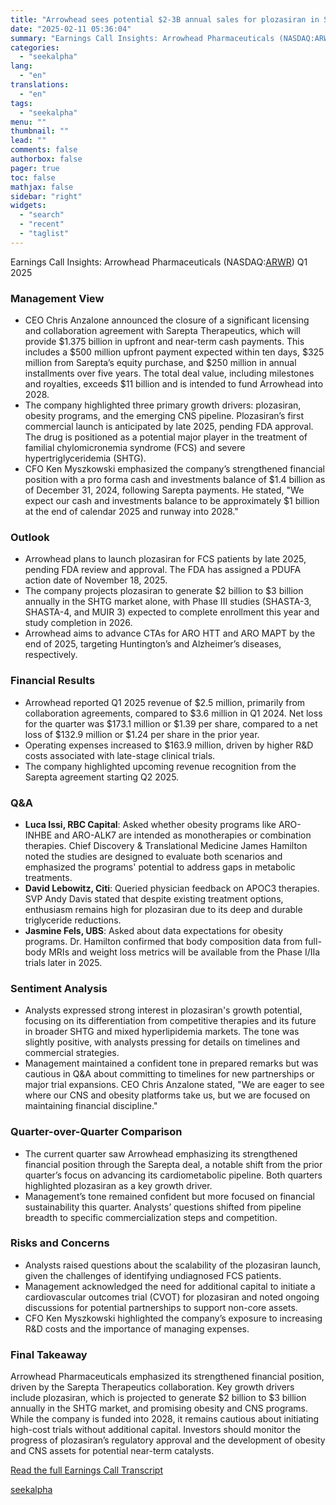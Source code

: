 ```yaml
---
title: "Arrowhead sees potential $2-3B annual sales for plozasiran in SHTG market by 2026"
date: "2025-02-11 05:36:04"
summary: "Earnings Call Insights: Arrowhead Pharmaceuticals (NASDAQ:ARWR) Q1 2025 Management View CEO Chris Anzalone announced the closure of a significant licensing and collaboration agreement with Sarepta Therapeutics, which will provide $1.375 billion in upfront and near-term cash payments. This includes a $500 million upfront payment expected within ten days, $325 million..."
categories:
  - "seekalpha"
lang:
  - "en"
translations:
  - "en"
tags:
  - "seekalpha"
menu: ""
thumbnail: ""
lead: ""
comments: false
authorbox: false
pager: true
toc: false
mathjax: false
sidebar: "right"
widgets:
  - "search"
  - "recent"
  - "taglist"
---
```


Earnings Call Insights: Arrowhead Pharmaceuticals (NASDAQ:[ARWR](https://seekingalpha.com/symbol/ARWR "Arrowhead Pharmaceuticals, Inc.")) Q1 2025

### Management View

* CEO Chris Anzalone announced the closure of a significant licensing and collaboration agreement with Sarepta Therapeutics, which will provide $1.375 billion in upfront and near-term cash payments. This includes a $500 million upfront payment expected within ten days, $325 million from Sarepta’s equity purchase, and $250 million in annual installments over five years. The total deal value, including milestones and royalties, exceeds $11 billion and is intended to fund Arrowhead into 2028.
* The company highlighted three primary growth drivers: plozasiran, obesity programs, and the emerging CNS pipeline. Plozasiran’s first commercial launch is anticipated by late 2025, pending FDA approval. The drug is positioned as a potential major player in the treatment of familial chylomicronemia syndrome (FCS) and severe hypertriglyceridemia (SHTG).
* CFO Ken Myszkowski emphasized the company’s strengthened financial position with a pro forma cash and investments balance of $1.4 billion as of December 31, 2024, following Sarepta payments. He stated, "We expect our cash and investments balance to be approximately $1 billion at the end of calendar 2025 and runway into 2028."

### Outlook

* Arrowhead plans to launch plozasiran for FCS patients by late 2025, pending FDA review and approval. The FDA has assigned a PDUFA action date of November 18, 2025.
* The company projects plozasiran to generate $2 billion to $3 billion annually in the SHTG market alone, with Phase III studies (SHASTA-3, SHASTA-4, and MUIR 3) expected to complete enrollment this year and study completion in 2026.
* Arrowhead aims to advance CTAs for ARO HTT and ARO MAPT by the end of 2025, targeting Huntington’s and Alzheimer’s diseases, respectively.

### Financial Results

* Arrowhead reported Q1 2025 revenue of $2.5 million, primarily from collaboration agreements, compared to $3.6 million in Q1 2024. Net loss for the quarter was $173.1 million or $1.39 per share, compared to a net loss of $132.9 million or $1.24 per share in the prior year.
* Operating expenses increased to $163.9 million, driven by higher R&D costs associated with late-stage clinical trials.
* The company highlighted upcoming revenue recognition from the Sarepta agreement starting Q2 2025.

### Q&A

* **Luca Issi, RBC Capital**: Asked whether obesity programs like ARO-INHBE and ARO-ALK7 are intended as monotherapies or combination therapies. Chief Discovery & Translational Medicine James Hamilton noted the studies are designed to evaluate both scenarios and emphasized the programs' potential to address gaps in metabolic treatments.
* **David Lebowitz, Citi**: Queried physician feedback on APOC3 therapies. SVP Andy Davis stated that despite existing treatment options, enthusiasm remains high for plozasiran due to its deep and durable triglyceride reductions.
* **Jasmine Fels, UBS**: Asked about data expectations for obesity programs. Dr. Hamilton confirmed that body composition data from full-body MRIs and weight loss metrics will be available from the Phase I/IIa trials later in 2025.

### Sentiment Analysis

* Analysts expressed strong interest in plozasiran's growth potential, focusing on its differentiation from competitive therapies and its future in broader SHTG and mixed hyperlipidemia markets. The tone was slightly positive, with analysts pressing for details on timelines and commercial strategies.
* Management maintained a confident tone in prepared remarks but was cautious in Q&A about committing to timelines for new partnerships or major trial expansions. CEO Chris Anzalone stated, "We are eager to see where our CNS and obesity platforms take us, but we are focused on maintaining financial discipline."

### Quarter-over-Quarter Comparison

* The current quarter saw Arrowhead emphasizing its strengthened financial position through the Sarepta deal, a notable shift from the prior quarter’s focus on advancing its cardiometabolic pipeline. Both quarters highlighted plozasiran as a key growth driver.
* Management’s tone remained confident but more focused on financial sustainability this quarter. Analysts’ questions shifted from pipeline breadth to specific commercialization steps and competition.

### Risks and Concerns

* Analysts raised questions about the scalability of the plozasiran launch, given the challenges of identifying undiagnosed FCS patients.
* Management acknowledged the need for additional capital to initiate a cardiovascular outcomes trial (CVOT) for plozasiran and noted ongoing discussions for potential partnerships to support non-core assets.
* CFO Ken Myszkowski highlighted the company’s exposure to increasing R&D costs and the importance of managing expenses.

### Final Takeaway

Arrowhead Pharmaceuticals emphasized its strengthened financial position, driven by the Sarepta Therapeutics collaboration. Key growth drivers include plozasiran, which is projected to generate $2 billion to $3 billion annually in the SHTG market, and promising obesity and CNS programs. While the company is funded into 2028, it remains cautious about initiating high-cost trials without additional capital. Investors should monitor the progress of plozasiran’s regulatory approval and the development of obesity and CNS assets for potential near-term catalysts.

[Read the full Earnings Call Transcript](https://seekingalpha.com/symbol/ARWR/earnings/transcripts)

[seekalpha](https://seekingalpha.com/news/4405890-arrowhead-sees-potential-2minus-3b-annual-sales-for-plozasiran-in-shtg-market-by-2026)
